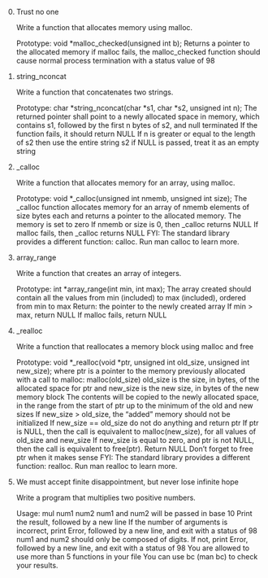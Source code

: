 0. Trust no one

    Write a function that allocates memory using malloc.

    Prototype: void *malloc_checked(unsigned int b);
    Returns a pointer to the allocated memory
    if malloc fails, the malloc_checked function should cause normal process termination
    with a status value of 98

1. string_nconcat

    Write a function that concatenates two strings.

    Prototype: char *string_nconcat(char *s1, char *s2, unsigned int n);
    The returned pointer shall point to a newly allocated space in memory, which contains s1, followed
    by the first n bytes of s2, and null terminated
    If the function fails, it should return NULL
    If n is greater or equal to the length of s2 then use the entire string s2
    if NULL is passed, treat it as an empty string

2. _calloc

    Write a function that allocates memory for an array, using malloc.

    Prototype: void *_calloc(unsigned int nmemb, unsigned int size);
    The _calloc function allocates memory for an array of nmemb elements of size bytes each
    and returns a pointer to the allocated memory.
    The memory is set to zero
    If nmemb or size is 0, then _calloc returns NULL
    If malloc fails, then _calloc returns NULL
    FYI: The standard library provides a different function: calloc. Run man calloc to learn more.

3. array_range

    Write a function that creates an array of integers.

    Prototype: int *array_range(int min, int max);
    The array created should contain all the values from min (included) to max (included),
    ordered from min to max
    Return: the pointer to the newly created array
    If min > max, return NULL
    If malloc fails, return NULL

4. _realloc

    Write a function that reallocates a memory block using malloc and free

    Prototype: void *_realloc(void *ptr, unsigned int old_size, unsigned int new_size);
    where ptr is a pointer to the memory previously allocated with a call to malloc: malloc(old_size)
    old_size is the size, in bytes, of the allocated space for ptr
    and new_size is the new size, in bytes of the new memory block
    The contents will be copied to the newly allocated space, in the range from the start of ptr up to the minimum of the old and new sizes
    If new_size > old_size, the “added” memory should not be initialized
    If new_size == old_size do not do anything and return ptr
    If ptr is NULL, then the call is equivalent to malloc(new_size), for all values of old_size and new_size
    If new_size is equal to zero, and ptr is not NULL, then the call is equivalent to free(ptr). Return NULL
    Don’t forget to free ptr when it makes sense
    FYI: The standard library provides a different function: realloc. Run man realloc to learn more.

5. We must accept finite disappointment, but never lose infinite hope

    Write a program that multiplies two positive numbers.

    Usage: mul num1 num2
    num1 and num2 will be passed in base 10
    Print the result, followed by a new line
    If the number of arguments is incorrect, print Error, followed by a new line, and exit with a
    status of 98
    num1 and num2 should only be composed of digits. If not, print Error, followed by a new line,
    and exit with a status of 98
    You are allowed to use more than 5 functions in your file
    You can use bc (man bc) to check your results.